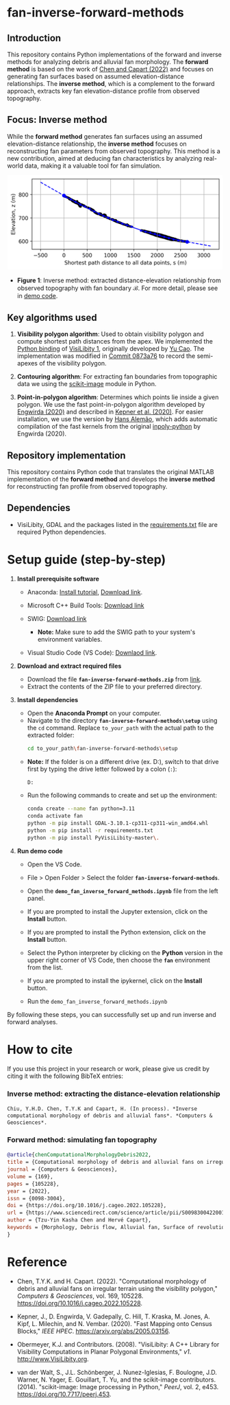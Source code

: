 # fan-inverse-forward-methods

## Introduction
This repository contains Python implementations of the forward and inverse methods for analyzing debris and alluvial fan morphology. The **forward method** is based on the work of [Chen and Capart (2022)](https://doi.org/10.1016/j.cageo.2022.105228) and focuses on generating fan surfaces based on assumed elevation-distance relationships. The **inverse method**, which is a complement to the forward approach, extracts key fan elevation-distance profile from observed topography.

## Focus: Inverse method

While the **forward method** generates fan surfaces using an assumed elevation-distance relationship, the **inverse method** focuses on reconstructing fan parameters from observed topography. This method is a new contribution, aimed at deducing fan characteristics by analyzing real-world data, making it a valuable tool for fan simulation.

![alt text](results/elevation_distance_relationship.png "Inverse method: extracted distance-elevation relationship")
- **Figure 1**: Inverse method: extracted distance-elevation relationship from observed topography with fan boundary $\mathcal{B}$. For more detail, please see in [demo code](https://github.com/damiel-hub/fan-inverse-forward-methods/blob/main/demo_fan_inverse_forward_methods.ipynb).



## Key algorithms used

1. **Visibility polygon algorithm**: Used to obtain visibility polygon and compute shortest path distances from the apex. We implemented the [Python binding](https://github.com/tsaoyu/PyVisiLibity) of [VisiLibity 1](http://www.VisiLibity.org), originally developed by [Yu Cao](https://www.tsaoyu.com/). The implementation was modified in [Commit 0873a76](https://github.com/damiel-hub/fan-inverse-forward-methods/commit/0873a7673f9fa7b588234915ffc3a4eabcbf8882) to record the semi-apexes of the visibility polygon.

2. **Contouring algorithm**: For extracting fan boundaries from topographic data we using the [scikit-image](https://github.com/scikit-image/scikit-image) module in Python.

3. **Point-in-polygon algorithm**: Determines which points lie inside a given polygon. We use the fast point-in-polygon algorithm developed by [Engwirda (2020)](https://github.com/dengwirda/inpoly-python) and described in [Kepner et al. (2020)](https://arxiv.org/abs/2005.03156). For easier installation, we use the version by [Hans Alemão](https://github.com/hansalemaos), which adds automatic compilation of the fast kernels from the original [inpoly-python](https://github.com/dengwirda/inpoly-python#fast-kernels) by Engwirda (2020).


## Repository implementation

This repository contains Python code that translates the original MATLAB implementation of the **forward method** and develops the **inverse method** for reconstructing fan profile from observed topography.

## Dependencies  
- VisiLibity, GDAL and the packages listed in the [requirements.txt](https://github.com/damiel-hub/fan-inverse-forward-methods/blob/main/setup/requirements.txt) file are required Python dependencies.

# Setup guide (step-by-step)

1. **Install prerequisite software**
    - Anaconda: [Install tutorial](https://www.jcchouinard.com/install-python-with-anaconda-on-windows/), 
    [Download link](https://www.anaconda.com/download?utm_source=anacondadocs&utm_medium=documentation&utm_campaign=download&utm_content=installwindows).

    - Microsoft C++ Build Tools: [Download link](https://visualstudio.microsoft.com/visual-cpp-build-tools/)


    - SWIG: [Download link](https://www.swig.org/download.html)
        
        - **Note:** Make sure to add the SWIG path to your system's environment variables.

    - Visual Studio Code (VS Code): [Downlaod link](https://code.visualstudio.com/).


2. **Download and extract required files**  
   - Download the file **`fan-inverse-forward-methods.zip`** from [link](https://github.com/damiel-hub/fan-inverse-forward-methods/archive/refs/heads/main.zip).  
   - Extract the contents of the ZIP file to your preferred directory.

3. **Install dependencies**  
   - Open the **Anaconda Prompt** on your computer.  
   - Navigate to the directory **`fan-inverse-forward-methods\setup`** using the `cd` command. Replace `to_your_path` with the actual path to the extracted folder:  
     ```bash
     cd to_your_path\fan-inverse-forward-methods\setup
     ```  
   - **Note:** If the folder is on a different drive (ex. D:), switch to that drive first by typing the drive letter followed by a colon (`:`):  
     ```bash
     D:
     ```  
   - Run the following commands to create and set up the environment:  
     ```bash
     conda create --name fan python=3.11
     conda activate fan
     python -m pip install GDAL-3.10.1-cp311-cp311-win_amd64.whl
     python -m pip install -r requirements.txt
     python -m pip install PyVisiLibity-master\. 
     ```


4. **Run demo code**  
   - Open the VS Code.  
   - File > Open Folder > Select the folder **`fan-inverse-forward-methods`**.
    - Open the **`demo_fan_inverse_forward_methods.ipynb`** file from the left panel.
    - If you are prompted to install the Jupyter extension, click on the **Install** button.
    - If you are prompted to install the Python extension, click on the **Install** button.
    - Select the Python interpreter by clicking on the **Python** version in the upper right corner of VS Code, then choose the **`fan`** environment from the list.
    - If you are prompted to install the ipykernel, click on the **Install** button.
 
   - Run the `demo_fan_inverse_forward_methods.ipynb`

By following these steps, you can successfully set up and run inverse and forward analyses.

# How to cite

If you use this project in your research or work, please give us credit by citing it with the following BibTeX entries:

### Inverse method: extracting the distance-elevation relationship
```
Chiu, Y.H.D. Chen, T.Y.K and Capart, H. (In process). *Inverse computational morphology of debris and alluvial fans*. *Computers & Geosciences*.
```
### Forward method: simulating fan topography

```bibtex
@article{chenComputationalMorphologyDebris2022,
title = {Computational morphology of debris and alluvial fans on irregular terrain using the visibility polygon},
journal = {Computers & Geosciences},
volume = {169},
pages = {105228},
year = {2022},
issn = {0098-3004},
doi = {https://doi.org/10.1016/j.cageo.2022.105228},
url = {https://www.sciencedirect.com/science/article/pii/S0098300422001777},
author = {Tzu-Yin Kasha Chen and Hervé Capart},
keywords = {Morphology, Debris flow, Alluvial fan, Surface of revolution, Eikonal equation, Visibility polygon}
}
```


# Reference

- Chen, T.Y.K. and H. Capart. (2022). "Computational morphology of debris and alluvial fans on irregular terrain using the visibility polygon," *Computers & Geosciences*, vol. 169, 105228. https://doi.org/10.1016/j.cageo.2022.105228.  

- Kepner, J., D. Engwirda, V. Gadepally, C. Hill, T. Kraska, M. Jones, A. Kipf, L. Milechin, and N. Vembar. (2020). "Fast Mapping onto Census Blocks," *IEEE HPEC*. https://arxiv.org/abs/2005.03156.  

- Obermeyer, K.J. and Contributors. (2008). "VisiLibity: A C++ Library for Visibility Computations in Planar Polygonal Environments," *v1*. http://www.VisiLibity.org.  

- van der Walt, S., J.L. Schönberger, J. Nunez-Iglesias, F. Boulogne, J.D. Warner, N. Yager, E. Gouillart, T. Yu, and the scikit-image contributors. (2014). "scikit-image: Image processing in Python," *PeerJ*, vol. 2, e453. https://doi.org/10.7717/peerj.453.  
